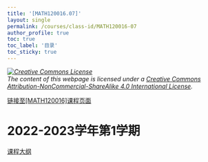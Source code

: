 ```yaml
---
title: '[MATH120016.07]'
layout: single
permalink: /courses/class-id/MATH120016-07
author_profile: true
toc: true
toc_label: '目录'
toc_sticky: true
---
```


<div class='notice--warning'>
	<p><i><a rel='license' href='http://creativecommons.org/licenses/by-nc-sa/4.0/'><img alt='Creative Commons License' style='border-width:0' src='https://i.creativecommons.org/l/by-nc-sa/4.0/88x31.png' /></a><br /> The content of this webpage is licensed under a <a rel='license' href='http://creativecommons.org/licenses/by-nc-sa/4.0/'>Creative Commons Attribution-NonCommercial-ShareAlike 4.0 International License</a>.</i></p>
</div>

<a href='https://fdu-math.github.io/courses/MATH120016'>链接至[MATH120016]课程页面<a>

# 2022-2023学年第1学期

<a href='https://fdu-math.github.io/courses/syllabus/MATH120016.07-2022-2023-1 (Encrypted).pdf'>课程大纲</a>